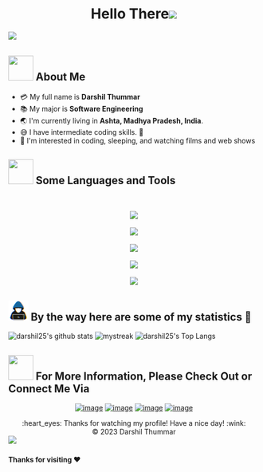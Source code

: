<h1 align="center">Hello There<img src="https://github.com/souvikguria98/souvikguria98/blob/master/Hi.gif" width="30"> </h1>
<a href="https://www.youtube.com/watch?v=dQw4w9WgXcQ"><img src="https://user-images.githubusercontent.com/73097560/115834477-dbab4500-a447-11eb-908a-139a6edaec5c.gif"></a>

## <img src="https://raw.githubusercontent.com/nixin72/nixin72/master/wave.gif" width="50px" height="50px"></img> About Me

- :credit_card: My full name is **Darshil Thummar**
- :books: My major is **Software Engineering**
- :earth_asia:  I'm currently living in **Ashta, Madhya Pradesh, India**.
- :sweat_smile:  I have intermediate coding skills. :penguin:
- :monocle_face: I'm interested in coding, sleeping, and watching films and web shows

## <img src="https://media2.giphy.com/media/QssGEmpkyEOhBCb7e1/giphy.gif?cid=ecf05e47a0n3gi1bfqntqmob8g9aid1oyj2wr3ds3mg700bl&rid=giphy.gif" width="50px" height="50px"> Some Languages and Tools

<br>

<p align="center">
  <a target="_blank" href="https://darshil25.github.io/">
    <img src="https://skillicons.dev/icons?i=java" />
  </a>
</p>

<p align="center">
  <a target="_blank" href="https://darshil25.github.io/">
    <img src="https://skillicons.dev/icons?i=cpp,javascript" />
  </a>
</p>
  
<p align="center">
  <a target="_blank" href="https://darshil25.github.io/">
    <img src="https://skillicons.dev/icons?i=html,css,react" />
  </a>
</p>
  
 <p align="center">
  <a target="_blank" href="https://darshil25.github.io/">
    <img src="https://skillicons.dev/icons?i=vscode,github,git,eclipse" />
  </a>
</p>
    
<p align="center">
  <a target="_blank" href="https://darshil25.github.io/">
    <img src="https://skillicons.dev/icons?i=firebase,figma,androidstudio,bootstrap,redux" />
  </a>
</p>
  
  ## <img src="https://github.com/0xAbdulKhalid/0xAbdulKhalid/raw/main/assets/mdImages/about_me.gif" width="40px" height="40px"> By the way here are some of my statistics 🚀
![darshil25's github stats](https://github-readme-stats-sigma-five.vercel.app/api?username=darshil25&show_icons=true&theme=tokyonight)
<img src="https://github-readme-streak-stats.herokuapp.com/?user=darshil25&theme=tokyonight" alt="mystreak"/>
![darshil25's Top Langs](https://github-readme-stats-sigma-five.vercel.app/api/top-langs/?username=darshil25&theme=tokyonight&layout=compact)
    
   ## <img src='https://raw.githubusercontent.com/ShahriarShafin/ShahriarShafin/main/Assets/handshake.gif' width="50px" height="50px"> For More Information, Please Check Out or Connect Me Via

<p align="center">
<div align="center">

[![image](https://img.shields.io/badge/LinkedIn-0077B5?style=for-the-badge&logo=linkedin&logoColor=white)](https://www.linkedin.com/in/darshilt/)
[![image](https://img.shields.io/badge/Instagram-E4405F?style=for-the-badge&logo=instagram&logoColor=white)](https://www.instagram.com/darshil__25/)
[![image](https://img.shields.io/badge/Twitter-1DA1F2?style=for-the-badge&logo=twitter&logoColor=white)](https://twitter.com/darshil__25)
[![image](https://img.shields.io/badge/Gmail-D14836?style=for-the-badge&logo=gmail&logoColor=white)](mailto:thummardarshil9687@gmail.com)
  
</div>
  
<p>

<div align="center">
  :heart_eyes: Thanks for watching my profile! Have a nice day! :wink: <br/>
  &copy; 2023 Darshil Thummar
</div>
<a href="https://www.youtube.com/watch?v=dQw4w9WgXcQ"><img src="https://user-images.githubusercontent.com/73097560/115834477-dbab4500-a447-11eb-908a-139a6edaec5c.gif"></a>

#### Thanks for visiting :heart:

